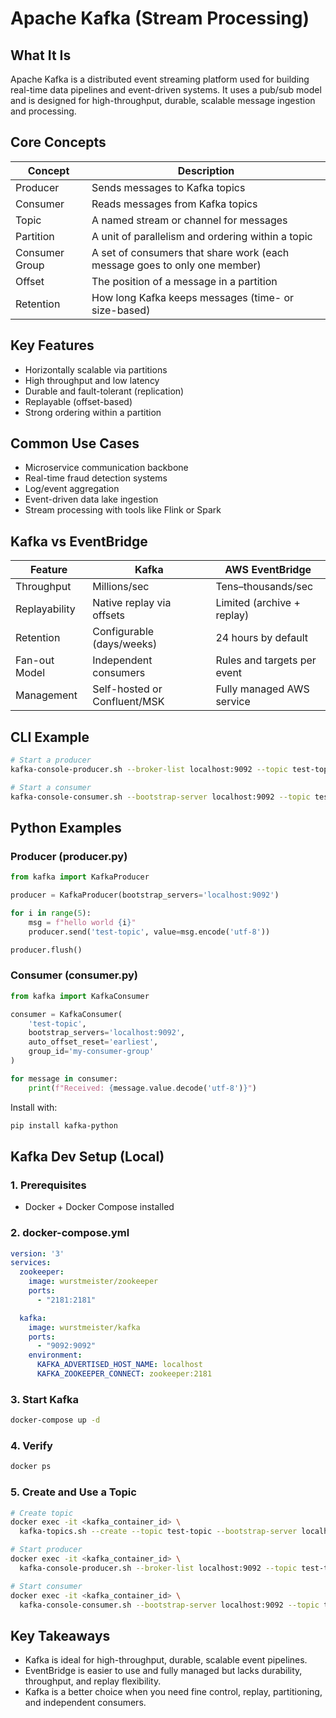# Apache Kafka (Stream Processing)

## What It Is
Apache Kafka is a distributed event streaming platform used for building real-time data pipelines and event-driven systems. It uses a pub/sub model and is designed for high-throughput, durable, scalable message ingestion and processing.

## Core Concepts

| Concept         | Description |
|-----------------|-------------|
| Producer        | Sends messages to Kafka topics |
| Consumer        | Reads messages from Kafka topics |
| Topic           | A named stream or channel for messages |
| Partition       | A unit of parallelism and ordering within a topic |
| Consumer Group  | A set of consumers that share work (each message goes to only one member) |
| Offset          | The position of a message in a partition |
| Retention       | How long Kafka keeps messages (time- or size-based) |

## Key Features

- Horizontally scalable via partitions
- High throughput and low latency
- Durable and fault-tolerant (replication)
- Replayable (offset-based)
- Strong ordering within a partition

## Common Use Cases

- Microservice communication backbone
- Real-time fraud detection systems
- Log/event aggregation
- Event-driven data lake ingestion
- Stream processing with tools like Flink or Spark

## Kafka vs EventBridge

| Feature        | Kafka                             | AWS EventBridge                 |
|----------------|------------------------------------|----------------------------------|
| Throughput     | Millions/sec                       | Tens–thousands/sec              |
| Replayability  | Native replay via offsets          | Limited (archive + replay)      |
| Retention      | Configurable (days/weeks)          | 24 hours by default             |
| Fan-out Model  | Independent consumers              | Rules and targets per event     |
| Management     | Self-hosted or Confluent/MSK       | Fully managed AWS service       |

## CLI Example

```bash
# Start a producer
kafka-console-producer.sh --broker-list localhost:9092 --topic test-topic

# Start a consumer
kafka-console-consumer.sh --bootstrap-server localhost:9092 --topic test-topic --from-beginning
```

## Python Examples

### Producer (producer.py)

```python
from kafka import KafkaProducer

producer = KafkaProducer(bootstrap_servers='localhost:9092')

for i in range(5):
    msg = f"hello world {i}"
    producer.send('test-topic', value=msg.encode('utf-8'))

producer.flush()
```

### Consumer (consumer.py)

```python
from kafka import KafkaConsumer

consumer = KafkaConsumer(
    'test-topic',
    bootstrap_servers='localhost:9092',
    auto_offset_reset='earliest',
    group_id='my-consumer-group'
)

for message in consumer:
    print(f"Received: {message.value.decode('utf-8')}")
```

Install with:

```bash
pip install kafka-python
```

## Kafka Dev Setup (Local)

### 1. Prerequisites

- Docker + Docker Compose installed

### 2. docker-compose.yml

```yaml
version: '3'
services:
  zookeeper:
    image: wurstmeister/zookeeper
    ports:
      - "2181:2181"

  kafka:
    image: wurstmeister/kafka
    ports:
      - "9092:9092"
    environment:
      KAFKA_ADVERTISED_HOST_NAME: localhost
      KAFKA_ZOOKEEPER_CONNECT: zookeeper:2181
```

### 3. Start Kafka

```bash
docker-compose up -d
```

### 4. Verify

```bash
docker ps
```

### 5. Create and Use a Topic

```bash
# Create topic
docker exec -it <kafka_container_id> \
  kafka-topics.sh --create --topic test-topic --bootstrap-server localhost:9092 --partitions 1 --replication-factor 1

# Start producer
docker exec -it <kafka_container_id> \
  kafka-console-producer.sh --broker-list localhost:9092 --topic test-topic

# Start consumer
docker exec -it <kafka_container_id> \
  kafka-console-consumer.sh --bootstrap-server localhost:9092 --topic test-topic --from-beginning
```

## Key Takeaways

- Kafka is ideal for high-throughput, durable, scalable event pipelines.
- EventBridge is easier to use and fully managed but lacks durability, throughput, and replay flexibility.
- Kafka is a better choice when you need fine control, replay, partitioning, and independent consumers.
